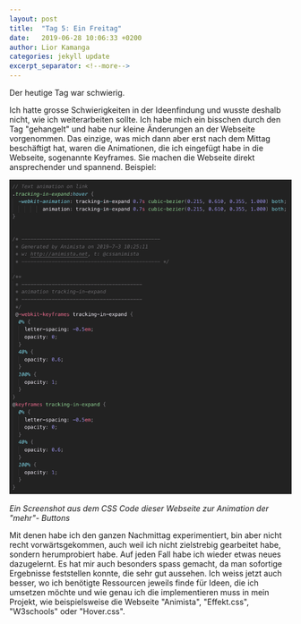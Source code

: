 ```yaml
---
layout: post
title:  "Tag 5: Ein Freitag"
date:   2019-06-28 10:06:33 +0200
author: Lior Kamanga
categories: jekyll update
excerpt_separator: <!--more-->
---
```

Der heutige Tag war schwierig.
<!--more-->
Ich hatte grosse Schwierigkeiten in der Ideenfindung und wusste deshalb nicht, wie ich weiterarbeiten sollte. Ich habe mich ein bisschen durch den Tag "gehangelt" und habe nur kleine Änderungen an der Webseite vorgenommen.
Das einzige, was mich dann aber erst nach dem Mittag beschäftigt hat, waren die Animationen, die ich eingefügt habe in die Webseite, sogenannte Keyframes. Sie machen die Webseite direkt ansprechender und spannend. Beispiel:


<img src="/assets/images/Screenshot1.png" alt="Keyframes Screenshot" width="700" class="images">

<p class="textCenter"><em>Ein Screenshot aus dem CSS Code dieser Webseite zur Animation der "mehr"- Buttons</em></p>


Mit denen habe ich den ganzen Nachmittag experimentiert, bin aber nicht recht vorwärtsgekommen, auch weil ich nicht zielstrebig gearbeitet habe, sondern herumprobiert habe. Auf jeden Fall habe ich wieder etwas neues dazugelernt. Es hat mir auch besonders spass gemacht, da man sofortige Ergebnisse feststellen konnte, die sehr gut aussehen. Ich weiss jetzt auch besser, wo ich benötigte Ressourcen jeweils finde für Ideen, die ich umsetzen möchte und wie genau ich die implementieren muss in mein Projekt, wie beispielsweise die Webseite "Animista", "Effekt.css", "W3schools" oder "Hover.css".